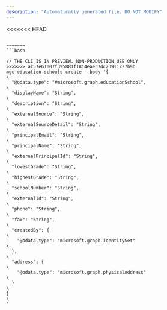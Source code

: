 ```yaml
---
description: "Automatically generated file. DO NOT MODIFY"
---
```


<<<<<<< HEAD
```cli

=======
```bash

// THE CLI IS IN PREVIEW. NON-PRODUCTION USE ONLY
>>>>>>> ac57e61007f395881f1814eae37dc23911227b9b
mgc education schools create --body '{\
  "@odata.type": "#microsoft.graph.educationSchool",\
  "displayName": "String",\
  "description": "String",\
  "externalSource": "String",\
  "externalSourceDetail": "String",\
  "principalEmail": "String",\
  "principalName": "String",\
  "externalPrincipalId": "String",\
  "lowestGrade": "String",\
  "highestGrade": "String",\
  "schoolNumber": "String",\
  "externalId": "String",\
  "phone": "String",\
  "fax": "String",\
  "createdBy": {\
    "@odata.type": "microsoft.graph.identitySet"\
  },\
  "address": {\
    "@odata.type": "microsoft.graph.physicalAddress"\
  }\
}\
'

```